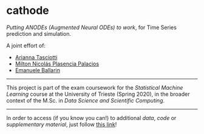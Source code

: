 # cathode

*Putting ANODEs (Augmented Neural ODEs) to work*, for Time Series prediction and simulation.

A joint effort of:
- [Arianna Tasciotti](https://github.com/ariannatasciotti)
- [Milton Nicolás Plasencia Palacios](https://github.com/nickplas)
- [Emanuele Ballarin](https://github.com/emaballarin)

---
This project is part of the exam coursework for the *Statistical Machine Learning* course at the University of Trieste (Spring 2020), in the broader context of the M.Sc. in *Data Science and Scientific Computing*.

---

In order to access (if you know you can!) to additional *data*, *code* or *supplementary material*, just follow [this link](https://bit.ly/cathode-sml-reserved)!
